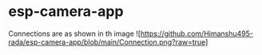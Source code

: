 # esp-camera-app

Connections are as shown in th image ![https://github.com/Himanshu495-rada/esp-camera-app/blob/main/Connection.png?raw=true]
